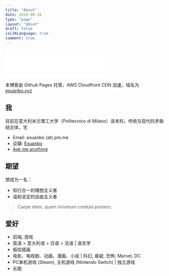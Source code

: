 ```yaml
---
title: "About"
date: 2019-08-16
type: "page"
layout: "about"
draft: false
isCJKLanguage: true
comment: true
---
```


<iframe frameborder="no" border="0" marginwidth="0" marginheight="0" width=330 height=86 src="//music.163.com/outchain/player?type=2&id=769950&auto=0&height=66"></iframe>

本博客由 Github Pages 托管，AWS Cloudfront CDN 加速，域名为 [exuanbo.xyz](https://exuanbo.xyz)

## 我

目前在意大利米兰理工大学（Politecnico di Milano）读本科，传统与现代的矛盾结合体，宅

- Email: exuanbo (at) pm.me
- 豆瓣: [Exuanbo](https://www.douban.com/people/121508967/)
- [Ask me anything](https://peing.net/zh-CN/exuanbo?event=0)

## 期望

想成为一名：

- 知行合一的理想主义者
- 温和坚定的自由主义者

> Carpe diem, quam minimum credula postero.

## 爱好

- 前端, 游戏
- 英语 > 意大利语 > 日语 > 法语 | 语言学
- 板绘插画
- 电影、电视剧、动画、漫画、小说 | 科幻, 悬疑, 恐怖; Marvel, DC
- PC单机游戏 (Steam), 主机游戏 (Nintendo Switch) | 独立游戏
- 长跑
